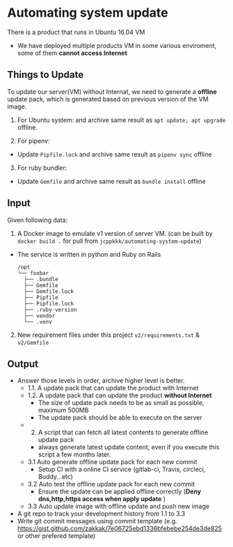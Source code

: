 Automating system update
===
There is a product that runs in Ubuntu 16.04 VM
- We have deployed multiple products VM in some various enviroment, some of them **cannot access Internet**
    
## Things to Update
To update our server(VM) without Internat, we need to generate a **offline** update pack, which is generated based on previous version of the VM image.

1. For Ubuntu system: and archive same result as `apt update; apt upgrade` offline.

2. For pipenv:
  - Update `Pipfile.lock` and archive same result as `pipenv sync` offline

3. For ruby bundler:
  - Update `Gemfile` and archive same result as `bundle install` offline

## Input
Given following data:
1. A Docker image to emulate v1 version of server VM.  (can be built by `docker build .` for pull from `jcppkkk/automating-system-update`)
- The service is written in python and Ruby on Rails
    ```
    /opt
    └── foobar
      ├── .bundle
      ├── Gemfile
      ├── Gemfile.lock
      ├── Pipfile
      ├── Pipfile.lock
      ├── .ruby-version
      ├── vendor
      └── .venv
    ```

2. New requirement files under this project `v2/requirements.txt` & `v2/Gemfile`

## Output
- Answer those levels in order, archive higher level is better.
  - 1.1. A update pack that can update the product with Internet
  - 1.2. A update pack that can update the product **without Internet**
    - The size of update pack needs to be as small as possible, maximum 500MB
    - The update pack should be able to execute on the server
  - 2. A script that can fetch all latest contents to generate offline update pack
    - always generate latest update content, even if you execute this script a few months later.
  - 3.1 Auto generate offline update pack for each new commit
    - Setup CI with a online CI service (gitlab-ci, Travis, circleci, Buddy...etc)
  - 3.2 Auto test the offline update pack for each new commit
    - Ensure the update can be applied offline correctly (**Deny dns,http,https access when apply update** )
  - 3.3 Auto update image with offline update and push new image
- A git repo to track your development history from 1.1 to 3.3
- Write git commit messages using commit template (e.g. https://gist.github.com/zakkak/7e06725ebd1336bfebebe254de3de825 or other prefered template)
